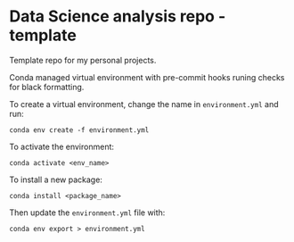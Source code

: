 # Data Science analysis repo - template

Template repo for my personal projects. 

Conda managed virtual environment with pre-commit hooks runing checks for black formatting. 

To create a virtual environment, change the name in `environment.yml` and run:
```
conda env create -f environment.yml
```
To activate the environment:
```
conda activate <env_name>
```
To install a new package:
```
conda install <package_name>
```
Then update the `environment.yml` file with:
```
conda env export > environment.yml
```


